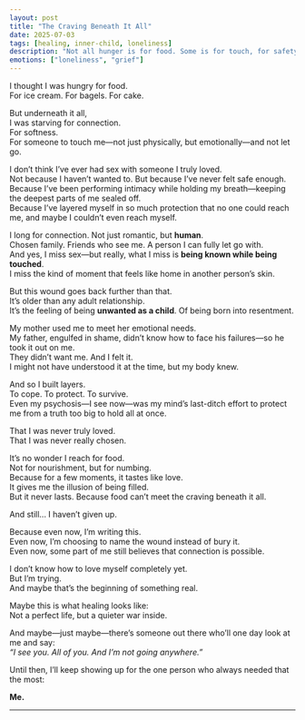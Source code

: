 ```yaml
---
layout: post
title: "The Craving Beneath It All"
date: 2025-07-03
tags: [healing, inner-child, loneliness]
description: "Not all hunger is for food. Some is for touch, for safety, for the kind of love we never knew but always needed."
emotions: ["loneliness", "grief"]
---
```


I thought I was hungry for food.  
For ice cream. For bagels. For cake.  

But underneath it all,  
I was starving for connection.  
For softness.  
For someone to touch me—not just physically, but emotionally—and not let go.

I don’t think I’ve ever had sex with someone I truly loved.  
Not because I haven’t wanted to. But because I’ve never felt safe enough.  
Because I’ve been performing intimacy while holding my breath—keeping the deepest parts of me sealed off.  
Because I’ve layered myself in so much protection that no one could reach me, and maybe I couldn’t even reach myself.

I long for connection. Not just romantic, but **human**.  
Chosen family. Friends who see me. A person I can fully let go with.  
And yes, I miss sex—but really, what I miss is **being known while being touched**.  
I miss the kind of moment that feels like home in another person’s skin.

But this wound goes back further than that.  
It’s older than any adult relationship.  
It’s the feeling of being **unwanted as a child**. Of being born into resentment.

My mother used me to meet her emotional needs.  
My father, engulfed in shame, didn’t know how to face his failures—so he took it out on me.  
They didn’t want me. And I felt it.  
I might not have understood it at the time, but my body knew.

And so I built layers.  
To cope. To protect. To survive.  
Even my psychosis—I see now—was my mind’s last-ditch effort to protect me from a truth too big to hold all at once.

That I was never truly loved.  
That I was never really chosen.

It’s no wonder I reach for food.  
Not for nourishment, but for numbing.  
Because for a few moments, it tastes like love.  
It gives me the illusion of being filled.  
But it never lasts. Because food can’t meet the craving beneath it all.

And still… I haven’t given up.

Because even now, I’m writing this.  
Even now, I’m choosing to name the wound instead of bury it.  
Even now, some part of me still believes that connection is possible.

I don’t know how to love myself completely yet.  
But I’m trying.  
And maybe that’s the beginning of something real.

Maybe this is what healing looks like:  
Not a perfect life, but a quieter war inside.

And maybe—just maybe—there’s someone out there who’ll one day look at me and say:  
*“I see you. All of you. And I’m not going anywhere.”*

Until then, I’ll keep showing up for the one person who always needed that the most:

**Me.**


---